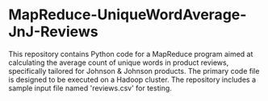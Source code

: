 # MapReduce-UniqueWordAverage-JnJ-Reviews
This repository contains Python code for a MapReduce program aimed at calculating the average count of unique words in product reviews, specifically tailored for Johnson &amp; Johnson products. The primary code file is designed to be executed on a Hadoop cluster. The repository includes a sample input file named 'reviews.csv' for testing.
